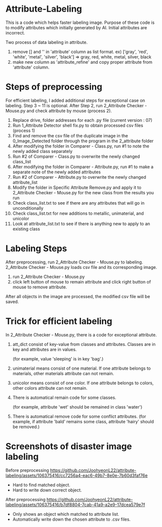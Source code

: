 # Attribute-Labeling
This is a code which helps faster labeling image.
Purpose of these code is to modify attributes which initially generated by AI. Initial attributes are incorrect.

Two process of data labeling in attribute.
1. remove [] and '' in 'attribute' column as list format. ex) ['gray', 'red', 'white', 'metal', 'silver', 'black'] => gray, red, white, metal, silver, black
2. make new column as 'attribute_refine' and copy proper attribute from 'attribute' column.

# Steps of preprocessing
For efficient labeling, I added additional steps for exceptional case on labeling. Step 3 ~ 11 is optional.
After Step 2, run 2_Attribute Checker - Mouse.py and check attribute by mouse (process 2).

1. Replace drive, folder addresses for each .py file (current version : 07)
2. Run 1_Attribute Detector shell fix.py to obtain processed csv files (process 1)
3. Find and remove the csv file of the duplicate image in the 0_Image_Detected folder through the program in the 2_attribute folder
4. After modifying the folder in Comparer - Class.py, run #1 to note the newly added class separately
5. Run #2 of Comparer - Class.py to overwrite the newly changed class_list
6. After modifying the folder in Comparer - Attribute.py, run #1 to make a separate note of the newly added attributes
7. Run #2 of Comparer - Attribute.py to overwrite the newly changed attribute_list
8. Modify the folder in Specific Attribute Remove.py and apply it to 2_Attribute Checker - Mouse.py for the new class from the results you run
9. Check class_list.txt to see if there are any attributes that will go in unconditionally
10. Check class_list.txt for new additions to metallic, unimaterial, and unicolor
11. Look at attribute_list.txt to see if there is anything new to apply to an existing class


# Labeling Steps
After preprocessing, run 2_Attribute Checker - Mouse.py to labeling.
2_Attribute Checker - Mouse.py loads csv file and its corresponding image.

1. run 2_Attribute Checker - Mouse.py
2. click left button of mouse to remain attribute and click right button of mouse to remove attribute.

After all objects in the image are processed, the modified csv file will be saved.


# Trick for efficient labeling
In 2_Attribute Checker - Mouse.py, there is a code for exceptional attribute.

1. att_dict consist of key-value from classes and attributes. Classes are in key and attributes are in values. 

    (for example, value 'sleeping' is in key 'bag'.) 

2. unimaterial means consist of one material. If one attribute belongs to materials, other materials attribute can not remain.
 
3. unicolor means consist of one color. If one attribute belongs to colors, other colors attribute can not remain.
 
4. There is automatical remain code for some classes. 

    (for example, attribute 'wet' should be remained in class 'water') 
   
5. There is automatical remove code for some conflict attributes.
    (for example, if attribute 'bald' remains some class, attribute 'hairy' should be removed.) 


# Screenshots of disaster image labeling

Before preprocessing
https://github.com/JoohyeonL22/attribute-labeling/assets/106375416/cc7256a4-eac6-49b7-8e0e-7b60d3faf76e

- Hard to find matched object.
- Hard to write down correct object.

After preprocessing
https://github.com/JoohyeonL22/attribute-labeling/assets/106375416/b7df8804-7cab-41a9-a2e9-17dcea579e7f

- Only shows an object which matched to attribute list.
- Automatically write down the chosen attribute to .csv files.
